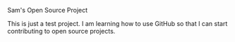 Sam's Open Source Project

This is just a test project. I am learning how to use GitHub so that I can start contributing to open source projects.
